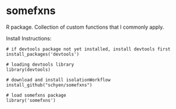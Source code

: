 # somefxns

R package. Collection of custom functions that I commonly apply.

Install Instructions:
```
# if devtools package not yet installed, install devtools first
install_packages('devtools')

# loading devtools library
library(devtools)

# download and install isolationWorkflow
install_github("schyen/somefxns")

# load somefxns package
library('somefxns')
```
